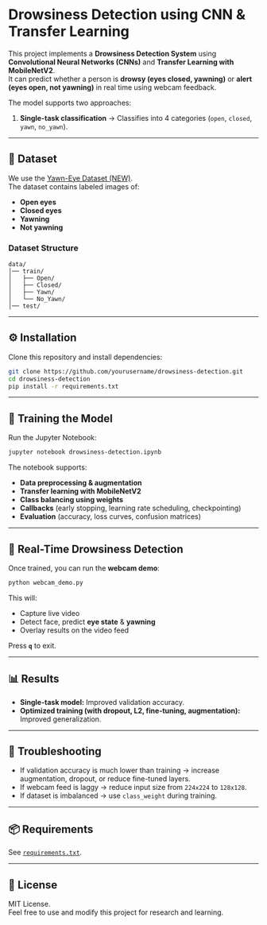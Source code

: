 # Drowsiness Detection using CNN & Transfer Learning

This project implements a **Drowsiness Detection System** using **Convolutional Neural Networks (CNNs)** and **Transfer Learning with MobileNetV2**.  
It can predict whether a person is **drowsy (eyes closed, yawning)** or **alert (eyes open, not yawning)** in real time using webcam feedback.  

The model supports two approaches:
1. **Single-task classification** → Classifies into 4 categories (`open`, `closed`, `yawn`, `no_yawn`).

---

## 📂 Dataset

We use the [Yawn-Eye Dataset (NEW)](https://www.kaggle.com/datasets/serenaraju/yawn-eye-dataset-new).  
The dataset contains labeled images of:
- **Open eyes**
- **Closed eyes**
- **Yawning**
- **Not yawning**

### Dataset Structure
```
data/
│── train/
│   ├── Open/
│   ├── Closed/
│   ├── Yawn/
│   └── No_Yawn/
│── test/
```

---

## ⚙️ Installation

Clone this repository and install dependencies:

```bash
git clone https://github.com/yourusername/drowsiness-detection.git
cd drowsiness-detection
pip install -r requirements.txt
```

---

## 🚀 Training the Model

Run the Jupyter Notebook:

```bash
jupyter notebook drowsiness-detection.ipynb
```

The notebook supports:
- **Data preprocessing & augmentation**
- **Transfer learning with MobileNetV2**
- **Class balancing using weights**
- **Callbacks** (early stopping, learning rate scheduling, checkpointing)
- **Evaluation** (accuracy, loss curves, confusion matrices)

---


## 🎥 Real-Time Drowsiness Detection

Once trained, you can run the **webcam demo**:

```bash
python webcam_demo.py
```

This will:
- Capture live video
- Detect face, predict **eye state** & **yawning**
- Overlay results on the video feed

Press **`q`** to exit.

---

## 📊 Results

- **Single-task model:** Improved validation accuracy.  
- **Optimized training (with dropout, L2, fine-tuning, augmentation):** Improved generalization.  

---

## 🔧 Troubleshooting

- If validation accuracy is much lower than training → increase augmentation, dropout, or reduce fine-tuned layers.  
- If webcam feed is laggy → reduce input size from `224x224` to `128x128`.  
- If dataset is imbalanced → use `class_weight` during training.  

---

## 📦 Requirements

See [`requirements.txt`](requirements.txt).

---

## 📜 License

MIT License.  
Feel free to use and modify this project for research and learning.  
